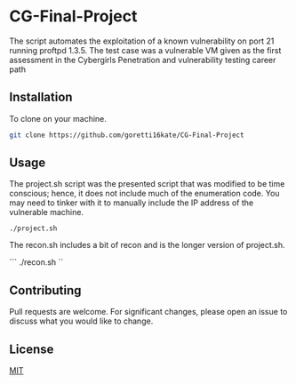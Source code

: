 # CG-Final-Project

The script automates the exploitation of a known vulnerability on port 21 running proftpd 1.3.5. The test case was a vulnerable VM given as the first assessment in the Cybergirls Penetration and vulnerability testing career path

## Installation

To clone on your machine.

```bash
git clone https://github.com/goretti16kate/CG-Final-Project
```

## Usage

The project.sh script was the presented script that was modified to be time conscious; hence, it does not include much of the enumeration code.
You may need to tinker with it to manually include the IP address of the vulnerable machine.

``` ./project.sh ```

The recon.sh includes a bit of recon and is the longer version of project.sh.

``` ./recon.sh <IP address>  ``

## Contributing
Pull requests are welcome. For significant changes, please open an issue to discuss what you would like to change.


## License
[MIT](https://choosealicense.com/licenses/mit/)
